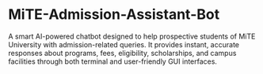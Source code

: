 # MiTE-Admission-Assistant-Bot
A smart AI-powered chatbot designed to help prospective students of MiTE University with admission-related queries. It provides instant, accurate responses about programs, fees, eligibility, scholarships, and campus facilities through both terminal and user-friendly GUI interfaces.
